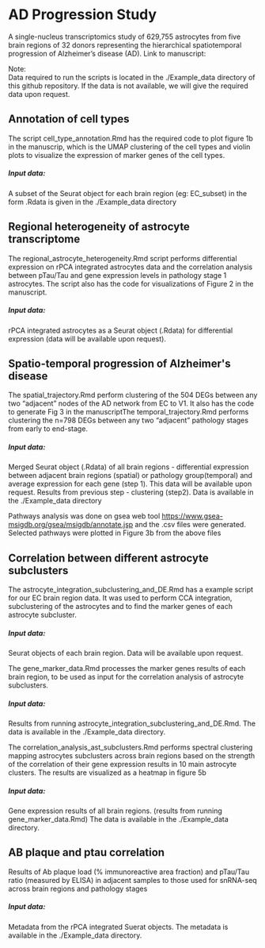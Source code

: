 # AD Progression Study
A single-nucleus transcriptomics study of 629,755 astrocytes from five brain regions of 32 donors representing the hierarchical spatiotemporal progression of Alzheimer’s disease (AD).
Link to manuscript: 

Note:  
Data required to run the scripts is located in the ./Example_data directory of this github repository. If the data is not available, we will give the required data upon request. 


## Annotation of cell types
The script cell_type_annotation.Rmd has the required code to plot figure 1b in the manuscrip, which is the UMAP clustering of the cell types and violin plots to visualize the expression of marker genes of the cell types.

##### Input data:
A subset of the Seurat object for each brain region (eg: EC_subset) in the form .Rdata is given in the ./Example_data directory


## Regional heterogeneity of astrocyte transcriptome
The regional_astrocyte_heterogeneity.Rmd script performs differential expression on rPCA integrated astrocytes data and the correlation analysis between pTau/Tau and gene expression levels in pathology stage 1 astrocytes. The script also has the code for visualizations of Figure 2 in the manuscript. 

##### Input data:
rPCA integrated astrocytes as a Seurat object (.Rdata) for differential expression (data will be available upon request).


## Spatio-temporal progression of Alzheimer's disease
The spatial_trajectory.Rmd perform clustering of the 504 DEGs between any two “adjacent” nodes of the AD network from EC to V1. It also has the code to generate Fig 3 in the manuscriptThe temporal_trajectory.Rmd performs clustering the n=798 DEGs between any two “adjacent” pathology stages from early to end-stage. 

##### Input data:
Merged Seurat object (.Rdata) of all brain regions - differential expression between adjacent brain regions (spatial) or pathology group(temporal) and average expression for each gene (step 1). This data will be available upon request.
Results from previous step - clustering (step2). Data is available in the ./Example_data directory

Pathways analysis was done on gsea web tool https://www.gsea-msigdb.org/gsea/msigdb/annotate.jsp  and the .csv files were generated. Selected pathways were plotted in Figure 3b from the above files


## Correlation between different astrocyte subclusters
The astrocyte_integration_subclustering_and_DE.Rmd has a example script for our EC brain region data. It was used to perform CCA integration, subclustering of the astrocytes and to find the marker genes of each astrocyte subcluster. 

##### Input data: 
Seurat objects of each brain region. Data will be available upon request.

The gene_marker_data.Rmd processes the marker genes results of each brain region, to be used as input for the correlation analysis of astrocyte subclusters.

##### Input data: 
Results from running astrocyte_integration_subclustering_and_DE.Rmd. The data is available in the ./Example_data directory. 

The correlation_analysis_ast_subclusters.Rmd performs spectral clustering mapping astrocytes subclusters across brain regions based on the strength of the correlation of their gene expression results in 10 main astrocyte clusters. The results are visualized as a heatmap in figure 5b

##### Input data: 
Gene expression results of all brain regions. (results from running gene_marker_data.Rmd)  The data is available in the ./Example_data directory.

## AB plaque and ptau correlation

Results of Ab plaque load (% immunoreactive area fraction) and pTau/Tau ratio (measured by ELISA) in adjacent samples to those used for snRNA-seq across brain regions and pathology stages

##### Input data: 
Metadata from the rPCA integrated Suerat objects. The metadata is available in the ./Example_data directory. 




